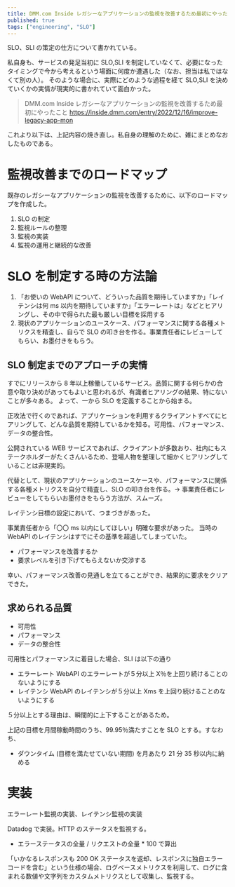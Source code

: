 ```yaml
---
title: DMM.com Inside レガシーなアプリケーションの監視を改善するため最初にやったこと
published: true
tags: ["engineering", "SLO"]
---
```


SLO、SLI の策定の仕方について書かれている。

私自身も、サービスの発足当初に SLO,SLI を制定していなくて、必要になったタイミングで今から考えるという場面に何度か遭遇した（なお、担当は私ではなくて別の人）。
そのような場合に、実際にどのような過程を経て SLO,SLI を決めていくかの実情が現実的に書かれていて面白かった。

> DMM.com Inside
> レガシーなアプリケーションの監視を改善するため最初にやったこと
> https://inside.dmm.com/entry/2022/12/16/improve-legacy-app-mon

これより以下は、上記内容の焼き直し。私自身の理解のために、雑にまとめなおしたものである。

# 監視改善までのロードマップ

既存のレガシーなアプリケーションの監視を改善するために、以下のロードマップを作成した。

1. SLO の制定
1. 監視ルールの整理
1. 監視の実装
1. 監視の運用と継続的な改善

# SLO を制定する時の方法論

1. 「お使いの WebAPI について、どういった品質を期待していますか」「レイテンシは何 ms 以内を期待していますか」「エラーレートは」などとヒアリングし、その中で得られた最も厳しい目標を採用する
2. 現状のアプリケーションのユースケース、パフォーマンスに関する各種メトリクスを精査し、自らで SLO の叩き台を作る。事業責任者にレビューしてもらい、お墨付きをもらう。

## SLO 制定までのアプローチの実情

すでにリリースから 8 年以上稼働しているサービス。品質に関する何らかの合意や取り決めがあってもよいと思われるが、有識者ヒアリングの結果、特にないことが多々ある。
よって、一から SLO を定義することから始まる。

正攻法で行くのであれば、アプリケーションを利用するクライアントすべてにヒアリングして、どんな品質を期待しているかを知る。可用性、パフォーマンス、データの整合性。

公開されている WEB サービスであれば、クライアントが多数おり、社内にもステークホルダーがたくさんいるため、登場人物を整理して細かくヒアリングしていることは非現実的。

代替として、現状のアプリケーションのユースケースや、パフォーマンスに関係する各種メトリクスを自分で精査し、SLO の叩き台を作る。-> 事業責任者にレビューをしてもらいお墨付きをもらう方法が、スムーズ。

レイテンシ目標の設定において、つまづきがあった。

事業責任者から「〇〇 ms 以内にしてほしい」明確な要求があった。
当時の WebAPI のレイテンシはすでにその基準を超過してしまっていた。

- パフォーマンスを改善するか
- 要求レベルを引き下げてもらえないか交渉する

幸い、パフォーマンス改善の見通しを立てることができ、結果的に要求をクリアできた。

## 求められる品質

- 可用性
- パフォーマンス
- データの整合性

可用性とパフォーマンスに着目した場合、SLI は以下の通り

- エラーレート
  WebAPI のエラーレートが５分以上 X％を上回り続けることのないようにする
- レイテンシ
  WebAPI のレイテンシが５分以上 Xms を上回り続けることのないようにする

５分以上とする理由は、瞬間的に上下することがあるため。

上記の目標を月間稼動時間のうち、99.95％満たすことを SLO とする。すなわち、

- ダウンタイム (目標を満たせていない期間) を月あたり 21 分 35 秒以内に納める

# 実装

エラーレート監視の実装、レイテンシ監視の実装

Datadog で実装。HTTP のステータスを監視する。

- エラーステータスの全量 / リクエストの全量 \* 100 で算出

「いかなるレスポンスも 200 OK ステータスを返却、レスポンスに独自エラーコードを含む」という仕様の場合、ログベースメトリクスを利用して、ログに含まれる数値や文字列をカスタムメトリクスとして収集し、監視する。
